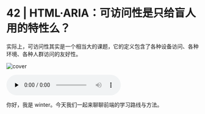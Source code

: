 # 42 | HTML·ARIA：可访问性是只给盲人用的特性么？

实际上，可访问性其实是一个相当大的课题，它的定义包含了各种设备访问、各种环境、各种人群访问的友好性。

![cover](https://static001.geekbang.org/resource/image/bb/45/bb942ebf2e824427554b830e02e81d45.jpg)

<audio id="audio" controls="" preload="none">
    <source id="mp3" src="/mp3/42.mp3">
</audio>

你好，我是 winter。今天我们一起来聊聊前端的学习路线与方法。
